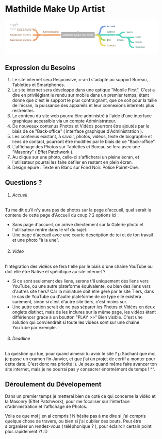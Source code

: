 # Mathilde Make Up Artist

![Arborescence du site](Mathilde_Make_Up_Artist.png "Arborescence du site")

## Expression du Besoins

1. Le site internet sera Responsive, c-a-d s'adapte au support Bureau, Tablettes et Smartphones.
2. Le site internet sera développé dans une optique "Mobile First", C'est a dire en privilégiant le rendu sur mobile dans un premier temps, étant donné que c'est le support le plus contraignant, que ce soit pour la taille de l'écran, la puissance des appareils et leur connexions internets plus restreintes.
3. Le contenu du site web pourra être administré à l'aide d'une interface graphique accessible via un compte Administrateur.
4. De nouveaux contenus Photos et Vidéos pourront être ajoutés par le biais de ce "Back-office" ( interface graphique d'Administration ).
5. Les contenus existant, à savoir, photos, vidéos, texte de biographie et liens de contact, pourront être modifiés par le biais de ce "Back-office".
6. L'affichage des Photos sur Tablettes et Bureau se fera avec une "Masonry" ( Effet Patchwork ).
7. Au clique sur une photo, celle-ci s'afficherai un pleine écran, et l'utilisateur pourrai les faire défiler en restant en plein écran.
7. Design épuré : Texte en Blanc sur Fond Noir. Police Poiret-One.

## Questions ?
1. ###### Accueil
 Tu me dit qu'il n'y aura pas de photos sur la page d'accueil, quel serait le contenu de cette page d'Accueil du coup ?
2 options ici :
 * Sans page d'accueil, on arrive directement sur la Galerie photo et l'utilisateur rentre dans le vif du sujet.
 * Une page d'accueil avec une courte description de toi et de ton travail et une photo "à la une".
2. ###### Video
l'Intégration des vidéos se fera t'elle par le biais d'une chaine YouTube ou doit elle être Native et spécifique au site internet ?
  * Si ce sont seulement des liens, serons t'il uniquement des liens vers YouTube, ou une autre plateforme équivalente, ou bien des liens vers d'autres site tiers? Car la miniature doit être géré par le site Tiers, dans le cas de YouTube ou d'autre plateforme de ce type elle existera surement, sinon si c'est d'autre site tiers, c'est moins sur.
  * Une autre option serait de ne pas séparer les Photos et Vidéos en deux onglets distinct, mais de les inclures sur la même page, les vidéos étant différiencer grace à un boutton "PLAY >>" Bien visible. C'est une solution qui conviendrait si toute les vidéos sont sur une chaine YouTube par exemple.
3. ###### Deadline
  La question qui tue, pour quand aimerai tu avoir le site ?  µ
  Sachant que moi, je passe un examen fin Janvier, et que j'ai un projet de certif a monter pour cette date. C'est donc ma priorité :). Je peux quand même faire avancer ton site internet, mais je ne pourrai pas y consacrer énormément de temps ! ^^.

## Déroulement du Dévelopement
Dans un premier temps je metterai bien de coté ce qui concerne la vidéo et la Masonry (Effet Patchwork), pour me focaliser sur l'interface d'administration et l'affichage de Photos.

Voila ce que moi j'en ai compris ! N'hésite pas à me dire si j'ai compris quelque chose de travers, ou bien si j'ai oublier des bouts.
Peut être s'organiser un rendez-vous ( téléphonique ? ), pour éclaircir certain point plus rapidement ?! :D
